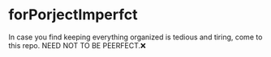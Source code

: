 # forPorjectImperfct
In case you find keeping everything organized is tedious and tiring, come to this repo. NEED NOT TO BE PEERFECT.❌
